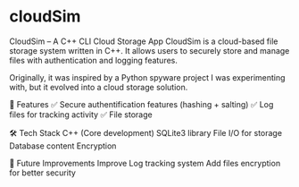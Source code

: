 # cloudSim
CloudSim – A C++ CLI Cloud Storage App 
CloudSim is a cloud-based file storage system written in C++. It allows users to securely store and manage files with authentication and logging features.

Originally, it was inspired by a Python spyware project I was experimenting with, but it evolved into a cloud storage solution.

🚀 Features
✅ Secure authentification features (hashing + salting)
✅ Log files for tracking activity
✅ File storage

🛠 Tech Stack
C++ (Core development)
SQLite3 library
File I/O for storage
Database content Encryption

🔧 Future Improvements
Improve Log tracking system
Add files encryption for better security
